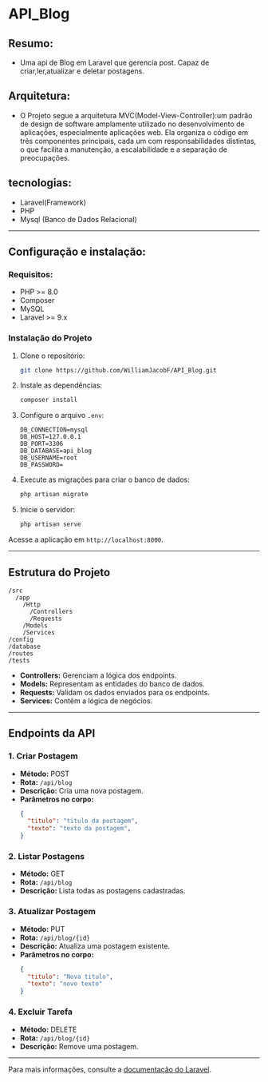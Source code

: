 # API_Blog
 ## Resumo:
 * Uma api de Blog em Laravel que gerencia post. Capaz de criar,ler,atualizar e deletar postagens.
 ## Arquitetura:
* O Projeto segue a arquitetura MVC(Model-View-Controller):um padrão de design de software amplamente utilizado no desenvolvimento de aplicações, especialmente aplicações web. Ela organiza o código em três componentes principais, cada um com responsabilidades distintas, o que facilita a manutenção, a escalabilidade e a separação de preocupações.
## tecnologias:
* Laravel(Framework)
* PHP
* Mysql (Banco de Dados Relacional)

---
## Configuração e instalação:

### Requisitos:
* PHP >= 8.0
* Composer
* MySQL
* Laravel >= 9.x

### **Instalação do Projeto**
1. Clone o repositório:
   ```bash
   git clone https://github.com/WilliamJacobF/API_Blog.git
   ```

2. Instale as dependências:
   ```bash
   composer install
   ```

3. Configure o arquivo `.env`:
   ```env
   DB_CONNECTION=mysql
   DB_HOST=127.0.0.1
   DB_PORT=3306
   DB_DATABASE=api_blog
   DB_USERNAME=root
   DB_PASSWORD=
   ```

4. Execute as migrações para criar o banco de dados:
   ```bash
   php artisan migrate
   ```

5. Inicie o servidor:
   ```bash
   php artisan serve
   ```

Acesse a aplicação em `http://localhost:8000`.

---

## **Estrutura do Projeto**

```plaintext
/src
  /app
    /Http
      /Controllers
      /Requests
    /Models
    /Services
/config
/database
/routes
/tests
```

- **Controllers:** Gerenciam a lógica dos endpoints.
- **Models:** Representam as entidades do banco de dados.
- **Requests:** Validam os dados enviados para os endpoints.
- **Services:** Contêm a lógica de negócios.

---

## **Endpoints da API**

### **1. Criar Postagem**
- **Método:** POST
- **Rota:** `/api/blog`
- **Descrição:** Cria uma nova postagem.
- **Parâmetros no corpo:**
  ```json
  {
    "titulo": "titulo da postagem",
    "texto": "texto da postagem",
  }
  ```

### **2. Listar Postagens**
- **Método:** GET
- **Rota:** `/api/blog`
- **Descrição:** Lista todas as postagens cadastradas.

### **3. Atualizar Postagem**
- **Método:** PUT
- **Rota:** `/api/blog/{id}`
- **Descrição:** Atualiza uma postagem existente.
- **Parâmetros no corpo:**
  ```json
  {
    "titulo": "Nova titulo",
    "texto": "novo texto"
  }
  ```


### **4. Excluir Tarefa**
- **Método:** DELETE
- **Rota:** `/api/blog/{id}`
- **Descrição:** Remove uma postagem.

---


Para mais informações, consulte a [documentação do Laravel](https://laravel.com/docs).




